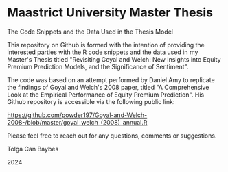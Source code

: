 # Maastrict University Master Thesis 
The Code Snippets and the Data Used in the Thesis Model

This repository on Github is formed with the intention of providing the interested parties with the R code snippets and the data used in my Master's Thesis titled "Revisiting Goyal and Welch: New Insights into Equity Premium Prediction Models, and the Significance of Sentiment". 

The code was based on an attempt performed by Daniel Amy to replicate the findings of Goyal and Welch's 2008
paper, titled "A Comprehensive Look at the Empirical Performance of Equity Premium Prediction". His Github
repository is accessible via the following public link: 

https://github.com/powder197/Goyal-and-Welch-2008-/blob/master/goyal_welch_(2008)_annual.R

Please feel free to reach out for any questions, comments or suggestions. 

Tolga Can Baybes 

2024

